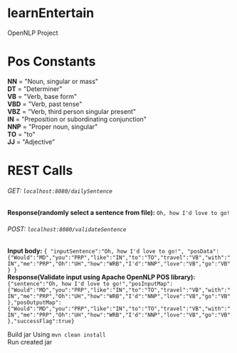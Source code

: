 # learnEntertain

OpenNLP Project

# Pos Constants
**NN**  = "Noun, singular or mass" <br>
**DT**  = "Determiner" <br>
**VB**  = "Verb, base form" <br>
**VBD** = "Verb, past tense" <br>
**VBZ** = "Verb, third person singular present" <br>
**IN**  = "Preposition or subordinating conjunction" <br>
**NNP** = "Proper noun, singular" <br>
**TO**  = "to" <br>
**JJ**  = "Adjective"

# REST Calls

###### GET: `localhost:8080/dailySentence`
**Response(randomly select a sentence from file):** `Oh, how I'd love to go!` 

###### POST: `localhost:8080/validateSentence`
**Input body:** 
`{
"inputSentence":"Oh, how I'd love to go!",
"posData":{"Would":"MD","you":"PRP","like":"IN","to":"TO","travel":"VB","with":"IN","me":"PRP","Oh":"UH","how":"WRB","I'd":"NNP","love":"VB","go":"VB"}
}`<br>
**Response(Validate input using Apache OpenNLP POS library):**
`{"sentence":"Oh, how I'd love to go!","posInputMap":{"Would":"MD","you":"PRP","like":"IN","to":"TO","travel":"VB","with":"IN","me":"PRP","Oh":"UH","how":"WRB","I'd":"NNP","love":"VB","go":"VB"},"posOutputMap":{"Would":"MD","you":"PRP","like":"IN","to":"TO","travel":"VB","with":"IN","me":"PRP","Oh":"UH","how":"WRB","I'd":"NNP","love":"VB","go":"VB"},"successFlag":true}`


Build jar Using `mvn clean install`<br>
Run created jar 
